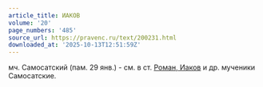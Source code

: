 ```yaml
---
article_title: ИАКОВ
volume: '20'
page_numbers: '485'
source_url: https://pravenc.ru/text/200231.html
downloaded_at: '2025-10-13T12:51:59Z'
---
```


мч. Самосатский (пам. 29 янв.) - см. в ст. [Роман, Иаков](<https://pravenc.ru/text/Роман  Иаков.html>) и др. мученики Самосатские.
